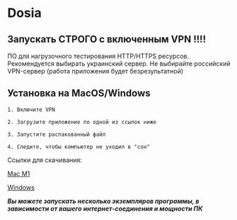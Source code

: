 # Dosia

## Запускать СТРОГО с включенным VPN !!!!

ПО для нагрузочного тестирования HTTP/HTTPS ресурсов.
Рекомендуется выбирать украинский сервер.
Не выбирайте российский VPN-сервер (работа приложения будет безрезультатной) 

## Установка на MacOS/Windows
```shell
1. Включите VPN

2. Загрузите приложение по одной из ссылок ниже
 
3. Запустите распакованный файл

4. Следите, чтобы компьютер не уходил в "сон"
```

Ссылки для скачивания:

[Mac M1](https://github.com/kintechi341/DosiaHelp/raw/main/apple_m1_client(ARM64).zip)

[Windows](https://github.com/kintechi341/DosiaHelp/raw/main/windows_x64_client.zip)

***Вы можете запускать несколько экземпляров программы, в зависимости от вашего интернет-соединения и мощности ПК***
